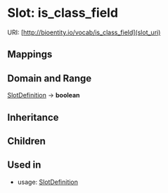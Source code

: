 # Slot: is_class_field




URI: [http://bioentity.io/vocab/is_class_field](slot_uri)
## Mappings

## Domain and Range

[SlotDefinition](SlotDefinition.md) -> **boolean**
## Inheritance

## Children

## Used in

 *  usage: [SlotDefinition](SlotDefinition.md)
